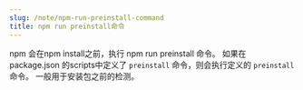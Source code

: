 ```yaml
---
slug: /note/npm-run-preinstall-command
title: npm run preinstall命令
---
```

npm 会在npm install之前，执行 npm run preinstall 命令。
如果在package.json 的scripts中定义了 `preinstall` 命令，则会执行定义的 `preinstall`命令。
一般用于安装包之前的检测。
